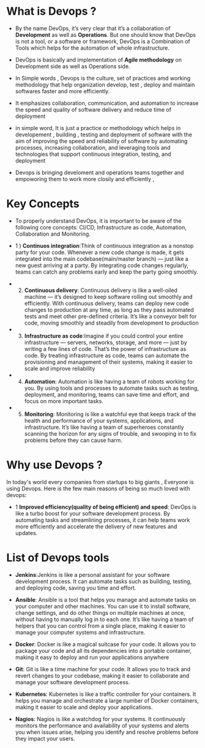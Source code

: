 # What is Devops ?
- By the name DevOps, it’s very clear that it’s a collaboration of **Development** as well as **Operations**. But one
should know that DevOps is not a tool, or a software or framework, DevOps is a Combination of Tools which helps for the automation of whole infrastructure.
- DevOps is basically and implementation of **Agile methodology** on Development side as well as Operations
side.
- In Simple words , Devops is the culture, set of practices amd working methodology that help organization develop, test , deploy and maintain softwares faster and more efficiently.
- It emphasizes collaboration, communication, and automation to increase the speed and quality of software delivery and reduce time of deployment
- in simple word,  It is just a practice or methodology which helps in  developement , building , testing and deployment of software with the aim of improving the speed and reliability of software by automating processes, increasing collaboration, and leveraging tools and technologies that support continuous integration, testing, and deployment

- Devops is bringing develoment and operations teams together and empoworing them to work more closily and efficiently , 


# Key Concepts
- To properly understand DevOps, it is important to be aware of the following core concepts: CI/CD, Infrastructure as code, Automation, Collaboration and Monitoring.

- 1 ) **Continuos integration**:Think of continuous integration as a nonstop party for your code. Whenever a new code change is made, it gets integrated into the main codebase(main/master branch) — just like a new guest arriving at a party. By integrating code changes regularly, teams can catch any problems early and keep the party going smoothly.
- 2) **Continuous delivery**: Continuous delivery is like a well-oiled machine — it’s designed to keep software rolling out smoothly and efficiently. With continuous delivery, teams can deploy new code changes to production at any time, as long as they pass automated tests and meet other pre-defined criteria. It’s like a conveyor belt for code, moving smoothly and steadily from development to production
- 3) **Infrastructure as code**:Imagine if you could control your entire infrastructure — servers, networks, storage, and more — just by writing a few lines of code. That’s the power of infrastructure as code. By treating infrastructure as code, teams can automate the provisioning and management of their systems, making it easier to scale and improve reliability
- 4) **Automation**: Automation is like having a team of robots working for you. By using tools and processes to automate tasks such as testing, deployment, and monitoring, teams can save time and effort, and focus on more important tasks.

- 5) **Monitoring**: Monitoring is like a watchful eye that keeps track of the health and performance of your systems, applications, and infrastructure. It’s like having a team of superheroes constantly scanning the horizon for any signs of trouble, and swooping in to fix problems before they can cause harm.



# Why use Devops ?
In today's world every companies from startups to big giants , Everyone is using Devops. Here is the few main reasons of being so much  loved with devops:
- 1 **Improved efficiency(quality of being efficient) and speed**: DevOps is like a turbo boost for your software development process. By automating tasks and streamlining processes, it can help teams work more efficiently and accelerate the delivery of new features and updates.


# List of Devops tools
- **Jenkins**:Jenkins is like a personal assistant for your software development process. It can automate tasks such as building, testing, and deploying code, saving you time and effort.

- **Ansible**: Ansible is a tool that helps you manage and automate tasks on your computer and other machines. You can use it to install software, change settings, and do other things on multiple machines at once, without having to manually log in to each one. It’s like having a team of helpers that you can control from a single place, making it easier to manage your computer systems and infrastructure.
- **Docker**: Docker is like a magical suitcase for your code. It allows you to package your code and all its dependencies into a portable container, making it easy to deploy and run your applications anywhere
- **Git**: Git is like a time machine for your code. It allows you to track and revert changes to your codebase, making it easier to collaborate and manage your software development process.
- **Kubernetes**: Kubernetes is like a traffic controller for your containers. It helps you manage and orchestrate a large number of Docker containers, making it easier to scale and deploy your applications.
- **Nagios**: Nagios is like a watchdog for your systems. It continuously monitors the performance and availability of your systems and alerts you when issues arise, helping you identify and resolve problems before they impact your users.
